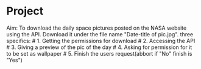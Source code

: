 # Project
Aim: To download the daily space pictures posted on the NASA website using the API. Download it under the file name "Date-title of pic.jpg".
three specifics:
    # 1. Getting the permissions for download
    # 2. Accessing the API
    # 3. Giving a preview of the pic of the day 
    # 4. Asking for permission for it to be set as wallpaper
    # 5. Finish the users request(abbort if "No" finish is "Yes")
